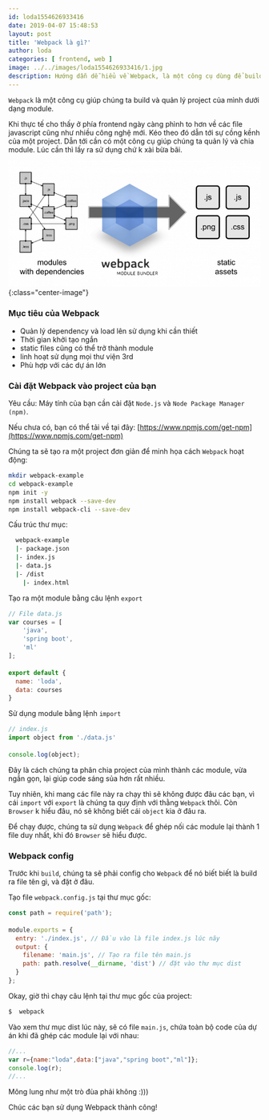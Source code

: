 ```yaml
---
id: loda1554626933416
date: 2019-04-07 15:48:53
layout: post
title: 'Webpack là gì?'
author: loda
categories: [ frontend, web ]
image: ../../images/loda1554626933416/1.jpg
description: Hướng dẫn dễ hiểu về Webpack, là một công cụ dùng để build các mô-đun JavaScript
---
```


`Webpack` là một công cụ giúp chúng ta build và quản lý project của mình dưới dạng module. 

Khi thực tế cho thấy ở phía frontend ngày càng phình to hơn về các file javascript cũng như nhiều công nghệ mới. Kéo theo đó dẫn tới sự cồng kềnh của một project. Dẫn tới cần có một công cụ giúp chúng ta quản lý và chia module. Lúc cần thì lấy ra sử dụng chứ k xài bừa bãi.

![webpack](../../images/loda1554626933416/2.png){:class="center-image"}

### Mục tiêu của Webpack
* Quản lý dependency và load lên sử dụng khi cần thiết
* Thời gian khởi tạo ngắn
* static files cũng có thể trở thành module
* linh hoạt sử dụng mọi thư viện 3rd
* Phù hợp với các dự án lớn

### Cài đặt Webpack vào project của bạn

Yêu cầu: Máy tính của bạn cần cài đặt `Node.js` và `Node Package Manager (npm)`.

Nếu chưa có, bạn có thể tải về tại đây:
[https://www.npmjs.com/get-npm](https://www.npmjs.com/get-npm)


Chúng ta sẽ tạo ra một project đơn giản để minh họa cách `Webpack` hoạt động:

```bash
mkdir webpack-example
cd webpack-example
npm init -y
npm install webpack --save-dev
npm install webpack-cli --save-dev
```
Cấu trúc thư mục:

```bash
  webpack-example
  |- package.json
  |- index.js
  |- data.js
  |- /dist
    |- index.html
```

Tạo ra một module bằng câu lệnh `export`

```js
// File data.js
var courses = [
	'java',
	'spring boot',
	'ml'
];

export default {
  name: 'loda',
  data: courses
}
```

Sử dụng module bằng lệnh `import`

```js
// index.js
import object from './data.js'

console.log(object);
```

Đây là cách chúng ta phân chia project của mình thành các module, vừa ngắn gọn, lại giúp code sáng sủa hơn rất nhiều.

Tuy nhiên, khi mang các file này ra chạy thì sẽ không được đâu các bạn, vì cái `import` với `export` là chúng ta quy định với thằng `Webpack` thôi. Còn `Browser` k hiểu đâu, nó sẽ không biết cái `object` kia ở đâu ra.

Để chạy được, chúng ta sử dụng `Webpack` để ghép nối các module lại thành 1 file duy nhất, khi đó `Browser` sẽ hiểu được.


### Webpack config

Trước khi `build`, chúng ta sẽ phải config cho `Webpack` để nó biết biết là build ra file tên gì, và đặt ở đâu.

Tạo file `webpack.config.js` tại thư mục gốc:

```js
const path = require('path');

module.exports = {
  entry: './index.js', // Đầu vào là file index.js lúc nãy
  output: {
    filename: 'main.js', // Tạo ra file tên main.js
    path: path.resolve(__dirname, 'dist') // đặt vào thư mục dist
  }
};
```

Okay, giờ thì chạy câu lệnh tại thư mục gốc của project:

```bash
$  webpack
```

Vào xem thư mục dist lúc này, sẽ có file `main.js`, chứa toàn bộ code của dự án khi đã ghép các module lại với nhau:

```js
//...
var r={name:"loda",data:["java","spring boot","ml"]};
console.log(r);
//...
```
Mông lung như một trò đùa phải không :)))

Chúc các bạn sử dụng Webpack thành công!



